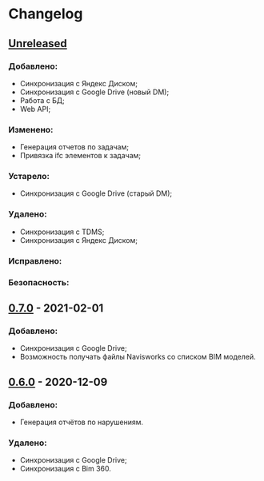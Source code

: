 # Changelog

## [Unreleased]

### Добавлено:

* Синхронизация с Яндекс Диском;
* Синхронизация с Google Drive (новый DM);
* Работа с БД;
* Web API;

### Изменено:

* Генерация отчетов по задачам;
* Привязка ifc элементов к задачам;

### Устарело:

* Синхронизация с Google Drive (старый DM);

### Удалено:

* Синхронизация с TDMS;
* Синхронизация с Яндекс Диском;

### Исправлено:
### Безопасность:


## [0.7.0] - 2021-02-01

### Добавлено:

* Синхронизация с Google Drive;
* Возможность получать файлы Navisworks со списком BIM моделей.


## [0.6.0] - 2020-12-09

### Добавлено:

* Генерация отчётов по нарушениям.

### Удалено:

* Синхронизация с Google Drive;
* Синхронизация с Bim 360.

[Unreleased]: http://mrs-it-services.nur.briogroup.ru:6080/mrs/unity/document-management/activity
[0.7.0]: http://mrs-it-services.nur.briogroup.ru:6080/mrs/unity/document-management/-/releases/0.7.0
[0.6.0]: http://virta.briogroup.ru:3000/mrs/view/releases/tag/0.6.0
